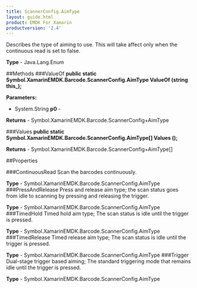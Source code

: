 ```yaml
---
title: ScannerConfig.AimType
layout: guide.html 
product: EMDK For Xamarin 
productversion: '2.4' 
---
```

Describes the type of aiming to use. This will take affect only when the continuous read is set to false.

**Type** - Java.Lang.Enum

##Methods
###ValueOf
**public static Symbol.XamarinEMDK.Barcode.ScannerConfig.AimType ValueOf (string this_);**


        

**Parameters:** 

* System.String **p0** - 

**Returns** - Symbol.XamarinEMDK.Barcode.ScannerConfig+AimType

###Values
**public static Symbol.XamarinEMDK.Barcode.ScannerConfig.AimType[] Values ();**


        


**Returns** - Symbol.XamarinEMDK.Barcode.ScannerConfig+AimType[]

##Properties

###ContinuousRead
Scan the barcodes continuously.

**Type** - Symbol.XamarinEMDK.Barcode.ScannerConfig.AimType
###PressAndRelease
Press and release aim type; the scan status goes from idle to scanning by pressing and releasing the trigger.

**Type** - Symbol.XamarinEMDK.Barcode.ScannerConfig.AimType
###TimedHold
Timed hold aim type; The scan status is idle until the trigger is pressed.

**Type** - Symbol.XamarinEMDK.Barcode.ScannerConfig.AimType
###TimedRelease
Timed release aim type; The scan status is idle until the trigger is pressed.

**Type** - Symbol.XamarinEMDK.Barcode.ScannerConfig.AimType
###Trigger
Dual-stage trigger based aiming; The standard triggering mode that remains idle until the trigger is pressed.

**Type** - Symbol.XamarinEMDK.Barcode.ScannerConfig.AimType


